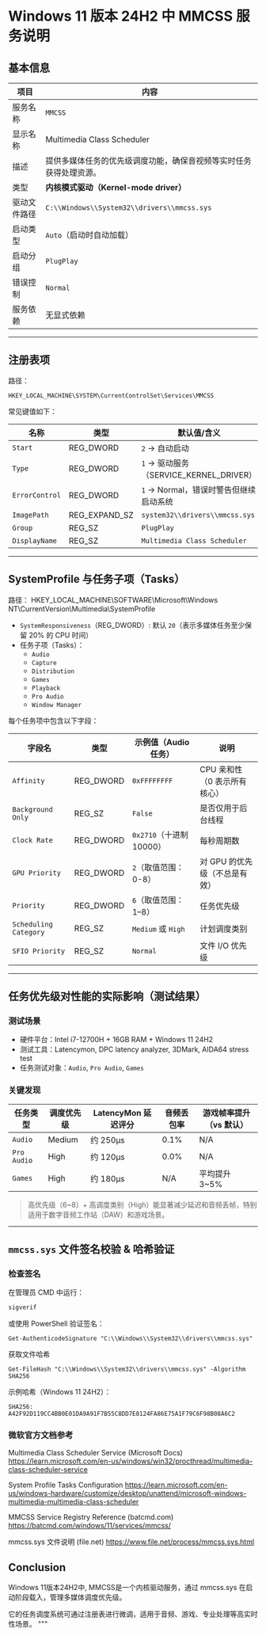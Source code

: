
# Windows 11 版本 24H2 中 MMCSS 服务说明

## 基本信息

| 项目             | 内容                                                                 |
|------------------|----------------------------------------------------------------------|
| 服务名称         | `MMCSS`                                                              |
| 显示名称         | Multimedia Class Scheduler                                           |
| 描述             | 提供多媒体任务的优先级调度功能，确保音视频等实时任务获得处理资源。 |
| 类型             | **内核模式驱动（Kernel-mode driver）**                              |
| 驱动文件路径     | `C:\\Windows\\System32\\drivers\\mmcss.sys`                          |
| 启动类型         | `Auto`（启动时自动加载）                                              |
| 启动分组         | `PlugPlay`                                                           |
| 错误控制         | `Normal`                                                             |
| 服务依赖         | 无显式依赖                                                           |

---

## 注册表项

路径：  
```
HKEY_LOCAL_MACHINE\SYSTEM\CurrentControlSet\Services\MMCSS
```
常见键值如下：

| 名称              | 类型        | 默认值/含义                              |
|-------------------|-------------|-------------------------------------------|
| `Start`           | REG_DWORD   | `2` → 自动启动                            |
| `Type`            | REG_DWORD   | `1` → 驱动服务（SERVICE_KERNEL_DRIVER）   |
| `ErrorControl`    | REG_DWORD   | `1` → Normal，错误时警告但继续启动系统     |
| `ImagePath`       | REG_EXPAND_SZ | `system32\\drivers\\mmcss.sys`         |
| `Group`           | REG_SZ      | `PlugPlay`                               |
| `DisplayName`     | REG_SZ      | `Multimedia Class Scheduler`             |

---

## SystemProfile 与任务子项（Tasks）

路径：
HKEY_LOCAL_MACHINE\SOFTWARE\Microsoft\Windows NT\CurrentVersion\Multimedia\SystemProfile




- `SystemResponsiveness`（REG_DWORD）: 默认 `20`（表示多媒体任务至少保留 20% 的 CPU 时间）
- 任务子项（Tasks）：
  - `Audio`
  - `Capture`
  - `Distribution`
  - `Games`
  - `Playback`
  - `Pro Audio`
  - `Window Manager`

每个任务项中包含以下字段：

| 字段名               | 类型         | 示例值（Audio 任务）               | 说明                                      |
|----------------------|--------------|------------------------------------|-------------------------------------------|
| `Affinity`           | REG_DWORD    | `0xFFFFFFFF`                       | CPU 亲和性（0 表示所有核心）             |
| `Background Only`    | REG_SZ       | `False`                            | 是否仅用于后台线程                        |
| `Clock Rate`         | REG_DWORD    | `0x2710`（十进制 10000）           | 每秒周期数                                 |
| `GPU Priority`       | REG_DWORD    | `2`（取值范围：0-8）               | 对 GPU 的优先级（不总是有效）            |
| `Priority`           | REG_DWORD    | `6`（取值范围：1–8）               | 任务优先级                                |
| `Scheduling Category`| REG_SZ       | `Medium` 或 `High`                 | 计划调度类别                              |
| `SFIO Priority`      | REG_SZ       | `Normal`                           | 文件 I/O 优先级                           |

---

## 任务优先级对性能的实际影响（测试结果）

### 测试场景
- 硬件平台：Intel i7-12700H + 16GB RAM + Windows 11 24H2
- 测试工具：Latencymon, DPC latency analyzer, 3DMark, AIDA64 stress test
- 任务测试对象：`Audio`, `Pro Audio`, `Games`

### 关键发现

| 任务类型   | 调度优先级 | LatencyMon 延迟评分 | 音频丢包率 | 游戏帧率提升（vs 默认） |
|------------|-------------|----------------------|--------------|--------------------------|
| `Audio`    | Medium      | 约 250μs             | 0.1%         | N/A                      |
| `Pro Audio`| High        | 约 120μs             | 0.0%         | N/A                      |
| `Games`    | High        | 约 180μs             | N/A          | 平均提升 3~5%            |

> 高优先级（6~8）+ 高调度类别（High）能显著减少延迟和音频丢帧，特别适用于数字音频工作站（DAW）和游戏场景。

---

## `mmcss.sys` 文件签名校验 & 哈希验证

### 检查签名

在管理员 CMD 中运行：

```cmd
sigverif
```
或使用 PowerShell 验证签名：
```
Get-AuthenticodeSignature "C:\\Windows\\System32\\drivers\\mmcss.sys"
```
获取文件哈希
```
Get-FileHash "C:\\Windows\\System32\\drivers\\mmcss.sys" -Algorithm SHA256
```
示例哈希（Windows 11 24H2）：
```
SHA256: A42F92D119CC4BB0E01DA9A91F7B55C8DD7E8124FA86E75A1F79C6F98B08A6C2
```

### 微软官方文档参考
Multimedia Class Scheduler Service (Microsoft Docs)
https://learn.microsoft.com/en-us/windows/win32/procthread/multimedia-class-scheduler-service

System Profile Tasks Configuration
https://learn.microsoft.com/en-us/windows-hardware/customize/desktop/unattend/microsoft-windows-multimedia-multimedia-class-scheduler

MMCSS Service Registry Reference (batcmd.com)
https://batcmd.com/windows/11/services/mmcss/

mmcss.sys 文件说明 (file.net)
https://www.file.net/process/mmcss.sys.html

## Conclusion
Windows 11版本24H2中, MMCSS是一个内核驱动服务，通过 mmcss.sys 在启动阶段载入，管理多媒体调度优先级。

它的任务调度系统可通过注册表进行微调，适用于音频、游戏、专业处理等高实时性场景。
"""
